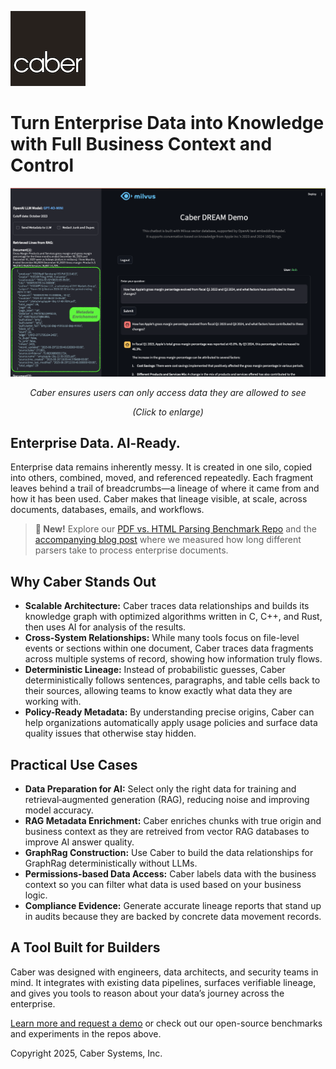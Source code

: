 ![CaberLogo.png](/profile/CaberLogo.png)

# Turn Enterprise Data into Knowledge with Full Business Context and Control

![Screen Shot](/profile/Caber_DREAM_Screenshot.png)
*<p align="center">Caber ensures users can only access data they are allowed to see</p>*
*<p align="center">(Click to enlarge)</p>*

## Enterprise Data. AI‑Ready.

Enterprise data remains inherently messy. It is created in one silo, copied into others, combined, moved, and referenced repeatedly. Each fragment leaves behind a trail of breadcrumbs—a lineage of where it came from and how it has been used. Caber makes that lineage visible, at scale, across documents, databases, emails, and workflows.

> **🚀 New!** Explore our [PDF vs. HTML Parsing Benchmark Repo](https://github.com/Caber-Systems/pdf-vs-html-parser) and the [accompanying blog post]([https://caber.com/blog/pdf-vs-html-parse-times](https://www.caber.com/blog/2e0a903d-caa2-4e93-a3a6-94636ec5ee2e)) where we measured how long different parsers take to process enterprise documents.

## Why Caber Stands Out

* **Scalable Architecture:** Caber traces data relationships and builds its knowledge graph with optimized algorithms written in C, C++, and Rust, then uses AI for analysis of the results.
* **Cross-System Relationships:** While many tools focus on file-level events or sections within one document, Caber traces data fragments across multiple systems of record, showing how information truly flows.
* **Deterministic Lineage:** Instead of probabilistic guesses, Caber deterministically follows sentences, paragraphs, and table cells back to their sources, allowing teams to know exactly what data they are working with.
* **Policy-Ready Metadata:** By understanding precise origins, Caber can help organizations automatically apply usage policies and surface data quality issues that otherwise stay hidden.

## Practical Use Cases

* **Data Preparation for AI:** Select only the right data for training and retrieval‑augmented generation (RAG), reducing noise and improving model accuracy.
* **RAG Metadata Enrichment:** Caber enriches chunks with true origin and business context as they are retreived from vector RAG databases to improve AI answer quality.
* **GraphRag Construction:** Use Caber to build the data relationships for GraphRag deterministically without LLMs.
* **Permissions-based Data Access:** Caber labels data with the business context so you can filter what data is used based on your business logic.
* **Compliance Evidence:** Generate accurate lineage reports that stand up in audits because they are backed by concrete data movement records.


## A Tool Built for Builders

Caber was designed with engineers, data architects, and security teams in mind. It integrates with existing data pipelines, surfaces verifiable lineage, and gives you tools to reason about your data’s journey across the enterprise.

[Learn more and request a demo](https://caber.com) or check out our open-source benchmarks and experiments in the repos above.

Copyright 2025, Caber Systems, Inc.
